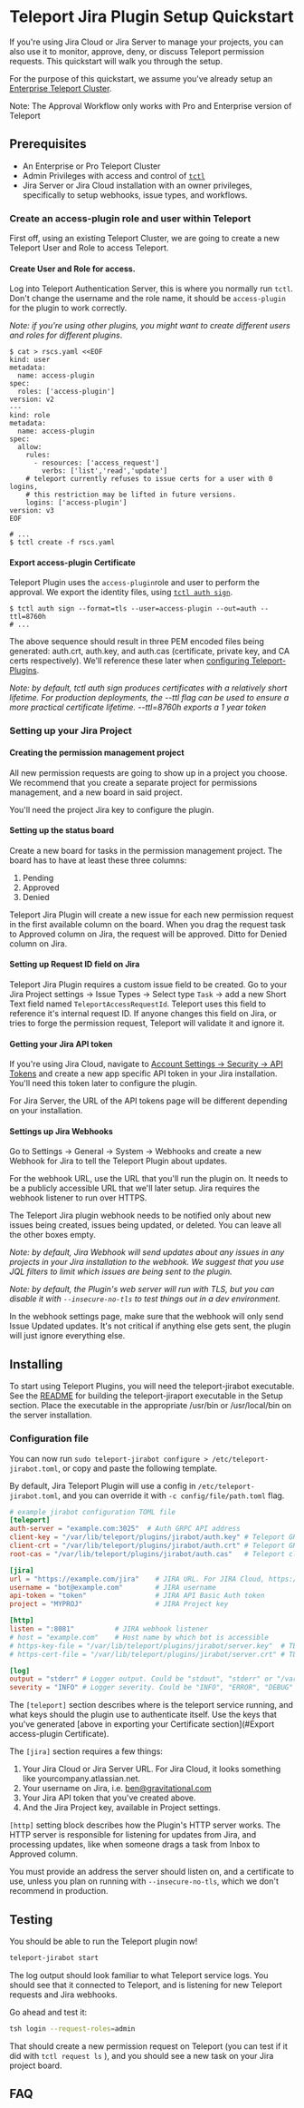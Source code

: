# Teleport Jira Plugin Setup Quickstart

If you're using Jira Cloud or Jira Server to manage your projects, you can also use it to monitor, approve, deny, or discuss Teleport permission requests. This quickstart will walk you through the setup.

For the purpose of this quickstart, we assume you've already setup an [Enterprise Teleport Cluster](https://gravitational.com/teleport/docs/enterprise/quickstart-enterprise/). 

Note: The Approval Workflow only works with Pro and Enterprise version of Teleport

## Prerequisites
- An Enterprise or Pro Teleport Cluster
- Admin Privileges with access and control of [`tctl`](https://gravitational.com/teleport/docs/cli-docs/#tctl)
- Jira Server or Jira Cloud installation with an owner privileges, specifically to setup webhooks, issue types, and workflows.

### Create an access-plugin role and user within Teleport 
First off, using an existing Teleport Cluster, we are going to create a new Teleport User and Role to access Teleport.

#### Create User and Role for access. 
Log into Teleport Authentication Server, this is where you normally run `tctl`. Don't change the username and the role name, it should be `access-plugin` for the plugin to work correctly.

_Note: if you're using other plugins, you might want to create different users and roles for different plugins_.

```
$ cat > rscs.yaml <<EOF
kind: user
metadata:
  name: access-plugin
spec:
  roles: ['access-plugin']
version: v2
---
kind: role
metadata:
  name: access-plugin
spec:
  allow:
    rules:
      - resources: ['access_request']
        verbs: ['list','read','update']
    # teleport currently refuses to issue certs for a user with 0 logins,
    # this restriction may be lifted in future versions.
    logins: ['access-plugin']
version: v3
EOF

# ...
$ tctl create -f rscs.yaml
```

#### Export access-plugin Certificate
Teleport Plugin uses the `access-plugin`role and user to perform the approval. We export the identity files, using [`tctl auth sign`](https://gravitational.com/teleport/docs/cli-docs/#tctl-auth-sign).

```
$ tctl auth sign --format=tls --user=access-plugin --out=auth --ttl=8760h
# ...
```

The above sequence should result in three PEM encoded files being generated: auth.crt, auth.key, and auth.cas (certificate, private key, and CA certs respectively).  We'll reference these later when [configuring Teleport-Plugins](#configuration-file).

_Note: by default, tctl auth sign produces certificates with a relatively short lifetime. For production deployments, the --ttl flag can be used to ensure a more practical certificate lifetime. --ttl=8760h exports a 1 year token_

### Setting up your Jira Project

#### Creating the permission management project
All new permission requests are going to show up in a project you choose. We recommend that you create a separate project for permissions management, and a new board in said project.

You'll need the project Jira key to configure the plugin.

#### Setting up the status board
Create a new board for tasks in the permission management project. The board has to have at least these three columns: 
1. Pending
2. Approved
3. Denied

Teleport Jira Plugin will create a new issue for each new permission request in the first available column on the board. When you drag the request task to Approved column on Jira, the request will be approved. Ditto for Denied column on Jira.

#### Setting up Request ID field on Jira
Teleport Jira Plugin requires a custom issue field to be created. 
Go to your Jira Project settings -> Issue Types -> Select type `Task` -> add a new Short Text field named `TeleportAccessRequestId`. 
Teleport uses this field to reference it's internal request ID. If anyone changes this field on Jira, or tries to forge the permission request, Teleport will validate it and ignore it.

#### Getting your Jira API token

If you're using Jira Cloud, navigate to [Account Settings -> Security -> API Tokens](https://id.atlassian.com/manage/api-tokens) and create a new app specific API token in your Jira installation.
You'll need this token later to configure the plugin.

For Jira Server, the URL of the API tokens page will be different depending on your installation.


#### Settings up Jira Webhooks

Go to Settings -> General -> System -> Webhooks and create a new Webhook for Jira to tell the Teleport Plugin about updates. 

For the webhook URL, use the URL that you'll run the plugin on. It needs to be a publicly accessible URL that we'll later setup.
Jira requires the webhook listener to run over HTTPS.

The Teleport Jira plugin webhook needs to be notified only about new issues being created, issues being updated, or deleted. You can leave all the other boxes empty.

_Note: by default, Jira Webhook will send updates about any issues in any projects in your Jira installation to the webhook. 
We suggest that you use JQL filters to limit which issues are being sent to the plugin._

_Note: by default, the Plugin's web server will run with TLS, but you can disable it with `--insecure-no-tls` to test things out in a dev environment._

In the webhook settings page, make sure that the webhook will only send Issue Updated updates. It's not critical if anything else gets sent, the plugin will just ignore everything else.

## Installing

To start using Teleport Plugins, you will need the teleport-jirabot executable.  See the [README](README.md) for building the teleport-jiraport executable in the Setup section.  Place the executable in the appropriate /usr/bin or /usr/local/bin on the server installation.

### Configuration file

You can now run `sudo teleport-jirabot configure > /etc/teleport-jirabot.toml`, or copy and paste the following template. 

By default, Jira Teleport Plugin will use a config in `/etc/teleport-jirabot.toml`, and you can override it with `-c config/file/path.toml` flag.

```toml
# example jirabot configuration TOML file
[teleport]
auth-server = "example.com:3025"  # Auth GRPC API address
client-key = "/var/lib/teleport/plugins/jirabot/auth.key" # Teleport GRPC client secret key
client-crt = "/var/lib/teleport/plugins/jirabot/auth.crt" # Teleport GRPC client certificate
root-cas = "/var/lib/teleport/plugins/jirabot/auth.cas"   # Teleport cluster CA certs

[jira]
url = "https://example.com/jira"    # JIRA URL. For JIRA Cloud, https://[my-jira].atlassian.net
username = "bot@example.com"        # JIRA username
api-token = "token"                 # JIRA API Basic Auth token
project = "MYPROJ"                  # JIRA Project key

[http]
listen = ":8081"          # JIRA webhook listener
# host = "example.com"    # Host name by which bot is accessible
# https-key-file = "/var/lib/teleport/plugins/jirabot/server.key"  # TLS private key
# https-cert-file = "/var/lib/teleport/plugins/jirabot/server.crt" # TLS certificate

[log]
output = "stderr" # Logger output. Could be "stdout", "stderr" or "/var/lib/teleport/jirabot.log"
severity = "INFO" # Logger severity. Could be "INFO", "ERROR", "DEBUG" or "WARN"`

```

The `[teleport]` section describes where is the teleport service running, and what keys should the plugin use to authenticate itself. Use the keys that you've generated [above in exporting your Certificate section](#Export access-plugin Certificate).

The `[jira]` section requires a few things: 
1. Your Jira Cloud or Jira Server URL. For Jira Cloud, it looks something like yourcompany.atlassian.net. 
2. Your username on Jira, i.e. ben@gravitational.com
3. Your Jira API token that you've created above. 
4. And the Jira Project key, available in Project settings. 

`[http]` setting block describes how the Plugin's HTTP server works. The HTTP server is responsible for listening for updates from Jira, and processing updates, like when someone drags a task from Inbox to Approved column. 

You must provide an address the server should listen on, and a certificate to use, unless you plan on running with `--insecure-no-tls`, which we don't recommend in production. 


## Testing

You should be able to run the Teleport plugin now! 

```bash
teleport-jirabot start
```

The log output should look familiar to what Teleport service logs. You should see that it connected to Teleport, and is listening for new Teleport requests and Jira webhooks. 

Go ahead and test it: 

```bash
tsh login --request-roles=admin
```

That should create a new permission request on Teleport (you can test if it did with `tctl request ls` ), and you should see a new task on your Jira project board.

## FAQ

